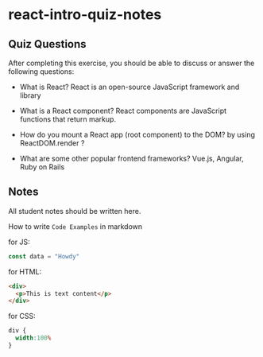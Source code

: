 # react-intro-quiz-notes

## Quiz Questions

After completing this exercise, you should be able to discuss or answer the following questions:

- What is React?
React is an open-source JavaScript framework and library

- What is a React component?
React components are JavaScript functions that return markup.

- How do you mount a React app (root component) to the DOM?
by using ReactDOM.render ?
- What are some other popular frontend frameworks?
Vue.js, Angular, Ruby on Rails

## Notes

All student notes should be written here.


How to write `Code Examples` in markdown

for JS:
```javascript
const data = "Howdy"
```

for HTML:
```html
<div>
  <p>This is text content</p>
</div>
```

for CSS:
```css
div {
  width:100%
}
```
